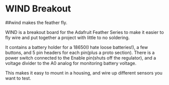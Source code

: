 # WIND Breakout

##wind makes the feather fly.

WIND is a breakout board for the Adafruit Feather Series to make it easier to fly wire and put together a project with little to no soldering. 

It contains a battery holder for a 18650(I hate loose batteries!), a few buttons, and 5 pin headers for each pin(plus a proto section). There is a power switch connected to the Enable pin(shuts off the regulator), and a voltage divider to the A0 analog 
for monitoring battery voltage.  

This makes it easy to mount in a housing, and wire up different sensors you want to test.

